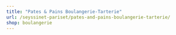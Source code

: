 ```yaml
---
title: "Pates & Pains Boulangerie-Tarterie"
url: /seyssinet-pariset/pates-and-pains-boulangerie-tarterie/
shop: boulangerie
---
```


